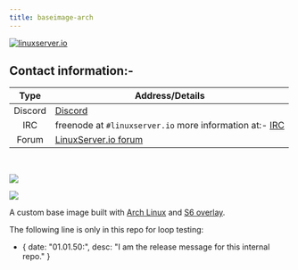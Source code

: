 ```yaml
---
title: baseimage-arch
---
```

<!-- DO NOT EDIT THIS FILE MANUALLY -->
<!-- Please read https://github.com/linuxserver/docker-baseimage-arch/blob/master/.github/CONTRIBUTING.md -->
[linuxserverurl]: https://linuxserver.io
[forumurl]: https://forum.linuxserver.io
[ircurl]: https://www.linuxserver.io/irc/
[appurl]: https://archlinux.org/

[![linuxserver.io](https://raw.githubusercontent.com/linuxserver/docker-templates/master/linuxserver.io/img/linuxserver_medium.png?v=4&s=4000)][linuxserverurl]

## Contact information:-

| Type | Address/Details |
| :---: | --- |
| Discord | [Discord](https://discord.gg/YWrKVTn) |
| IRC | freenode at `#linuxserver.io` more information at:- [IRC][ircurl]
| Forum | [LinuxServer.io forum][forumurl] |

&nbsp;
&nbsp;

[![](https://images.microbadger.com/badges/image/lsiobase/arch.svg)](https://microbadger.com/images/lsiobase/arch "Get your own image badge on microbadger.com")

[![](https://raw.githubusercontent.com/linuxserver/docker-templates/master/linuxserver.io/img/Dockerfile-Link-green.png)](https://github.com/linuxserver/docker-baseimage-arch/blob/master/Dockerfile)

A custom base image built with [Arch Linux][appurl] and [S6 overlay](https://github.com/just-containers/s6-overlay).

The following line is only in this repo for loop testing:

- { date: "01.01.50:", desc: "I am the release message for this internal repo." }

